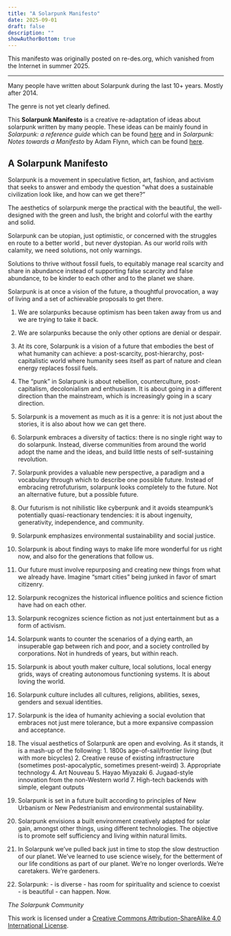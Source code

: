 ```yaml
---
title: "A Solarpunk Manifesto"
date: 2025-09-01
draft: false
description: ""
showAuthorBottom: true
---
```


This manifesto was originally posted on re-des.org, which vanished from the Internet in summer 2025.

---

Many people have written about Solarpunk during the last 10+ years. Mostly after 2014.

The genre is not yet clearly defined.

This **Solarpunk Manifesto** is a creative re-adaptation of ideas about solarpunk written by many people. These ideas can be mainly found in _Solarpunk: a reference guide_ which can be found [here](https://medium.com/solarpunks/solarpunk-a-reference-guide-8bcf18871965) and in _Solarpunk:_ _Notes towards a Manifesto_ by Adam Flynn, which can be found [here](https://hieroglyph.asu.edu/2014/09/solarpunk-notes-toward-a-manifesto/).

## A Solarpunk Manifesto

Solarpunk is a movement in speculative fiction, art, fashion, and activism that seeks to answer and embody the question “what does a sustainable civilization look like, and how can we get there?”

The aesthetics of solarpunk merge the practical with the beautiful, the well-designed with the green and lush, the bright and colorful with the earthy and solid.

Solarpunk can be utopian, just optimistic, or concerned with the struggles en route to a better world , but never dystopian. As our world roils with calamity, we need solutions, not only warnings.

Solutions to thrive without fossil fuels, to equitably manage real scarcity and share in abundance instead of supporting false scarcity and false abundance, to be kinder to each other and to the planet we share.

Solarpunk is at once a vision of the future, a thoughtful provocation, a way of living and a set of achievable proposals to get there.

1.  We are solarpunks because optimism has been taken away from us and we are trying to take it back.
    
2.  We are solarpunks because the only other options are denial or despair.
    
3.  At its core, Solarpunk is a vision of a future that embodies the best of what humanity can achieve: a post-scarcity, post-hierarchy, post-capitalistic world where humanity sees itself as part of nature and clean energy replaces fossil fuels.
    
4.  The “punk” in Solarpunk is about rebellion, counterculture, post-capitalism, decolonialism and enthusiasm. It is about going in a different direction than the mainstream, which is increasingly going in a scary direction.
    
5.  Solarpunk is a movement as much as it is a genre: it is not just about the stories, it is also about how we can get there.
    
6.  Solarpunk embraces a diversity of tactics: there is no single right way to do solarpunk. Instead, diverse communities from around the world adopt the name and the ideas, and build little nests of self-sustaining revolution.
    
7.  Solarpunk provides a valuable new perspective, a paradigm and a vocabulary through which to describe one possible future. Instead of embracing retrofuturism, solarpunk looks completely to the future. Not an alternative future, but a possible future.
    
8.  Our futurism is not nihilistic like cyberpunk and it avoids steampunk’s potentially quasi-reactionary tendencies: it is about ingenuity, generativity, independence, and community.
    
9.  Solarpunk emphasizes environmental sustainability and social justice.
    
10.  Solarpunk is about finding ways to make life more wonderful for us right now, and also for the generations that follow us.
    
11.  Our future must involve repurposing and creating new things from what we already have. Imagine “smart cities” being junked in favor of smart citizenry.
    
12.  Solarpunk recognizes the historical influence politics and science fiction have had on each other.
    
13.  Solarpunk recognizes science fiction as not just entertainment but as a form of activism.
    
14.  Solarpunk wants to counter the scenarios of a dying earth, an insuperable gap between rich and poor, and a society controlled by corporations. Not in hundreds of years, but within reach.
    
15.  Solarpunk is about youth maker culture, local solutions, local energy grids, ways of creating autonomous functioning systems. It is about loving the world.
    
16.  Solarpunk culture includes all cultures, religions, abilities, sexes, genders and sexual identities.
    
17.  Solarpunk is the idea of humanity achieving a social evolution that embraces not just mere tolerance, but a more expansive compassion and acceptance.
    
18.  The visual aesthetics of Solarpunk are open and evolving. As it stands, it is a mash-up of the following: 1. 1800s age-of-sail/frontier living (but with more bicycles) 2. Creative reuse of existing infrastructure (sometimes post-apocalyptic, sometimes present-weird) 3. Appropriate technology 4. Art Nouveau 5. Hayao Miyazaki 6. Jugaad-style innovation from the non-Western world 7. High-tech backends with simple, elegant outputs
    
19.  Solarpunk is set in a future built according to principles of New Urbanism or New Pedestrianism and environmental sustainability.
    
20.  Solarpunk envisions a built environment creatively adapted for solar gain, amongst other things, using different technologies. The objective is to promote self sufficiency and living within natural limits.
    
21.  In Solarpunk we’ve pulled back just in time to stop the slow destruction of our planet. We’ve learned to use science wisely, for the betterment of our life conditions as part of our planet. We’re no longer overlords. We’re caretakers. We’re gardeners.
    
22.  Solarpunk:
    - is diverse
    - has room for spirituality and science to coexist
    - is beautiful
    - can happen. Now.
    

_The Solarpunk Community_

This work is licensed under a [Creative Commons Attribution-ShareAlike 4.0 International License](http://creativecommons.org/licenses/by-sa/4.0/).